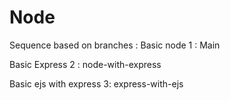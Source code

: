 # Node

Sequence  based on branches :
Basic node 
1 : Main

Basic Express
2 : node-with-express

Basic ejs with express
3: express-with-ejs
